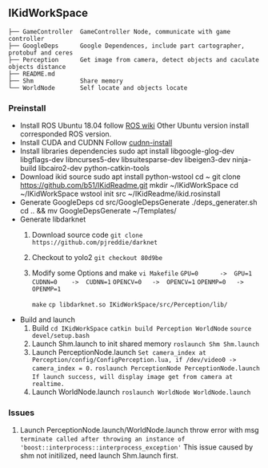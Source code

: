 ## IKidWorkSpace
```
├── GameController  GameController Node, communicate with game controller
├── GoogleDeps      Google Dependences, include part cartographer, protobuf and ceres
├── Perception      Get image from camera, detect objects and caculate objects distance
├── README.md
├── Shm             Share memory
└── WorldNode       Self locate and objects locate
```

### Preinstall
* Install ROS
    Ubuntu 18.04 follow [ROS wiki](http://wiki.ros.org/kinetic/Installation/Ubuntu)
    Other Ubuntu version install corresponded ROS version.
* Install CUDA and CUDNN
    Follow [cudnn-install](https://docs.nvidia.com/deeplearning/sdk/cudnn-install/index.html)
* Install libraries dependencies
      sudo apt install libgoogle-glog-dev libgflags-dev libncurses5-dev libsuitesparse-dev libeigen3-dev ninja-build libcairo2-dev python-catkin-tools
* Download ikid source
      sudo apt install python-wstool
      cd ~
      git clone https://github.com/b51/IKidReadme.git
      mkdir ~/IKidWorkSpace
      cd ~/IKidWorkSpace
      wstool init src ~/IKidReadme/ikid.rosinstall
* Generate GoogleDeps
      cd src/GoogleDepsGenerate
      ./deps_generater.sh
      cd .. && mv GoogleDepsGenerate ~/Templates/
* Generate libdarknet
  1. Download source code
      `git clone https://github.com/pjreddie/darknet`
  2. Checkout to yolo2
      `git checkout 80d9be`
  3. Modify some Options and make
      `vi Makefile`
      `GPU=0      ->  GPU=1`
      `CUDNN=0    ->  CUDNN=1`
      `OPENCV=0   ->  OPENCV=1`
      `OPENMP=0   ->  OPENMP=1`

      `make`
      `cp libdarknet.so IKidWorkSpace/src/Perception/lib/`
* Build and launch
  1. Build
      `cd IKidWorkSpace`
      `catkin build Perception WorldNode`
      `source devel/setup.bash`
  2. Launch Shm.launch to init shared memory
      `roslaunch Shm Shm.launch`
  3. Launch PerceptionNode.launch
        `Set camera_index at Perception/config/ConfigPerception.lua, if /dev/video0 -> camera_index = 0.`
        `roslaunch PerceptionNode PerceptionNode.launch`
        `If launch success, will display image get from camera at realtime.`
  4. Launch WorldNode.launch
        `roslaunch WorldNode WorldNode.launch`
### Issues
1. Launch PerceptionNode.launch/WorldNode.launch throw error with msg
   `terminate called after throwing an instance of 'boost::interprocess::interprocess_exception'`
   This issue caused by shm not initilized, need launch Shm.launch first.
